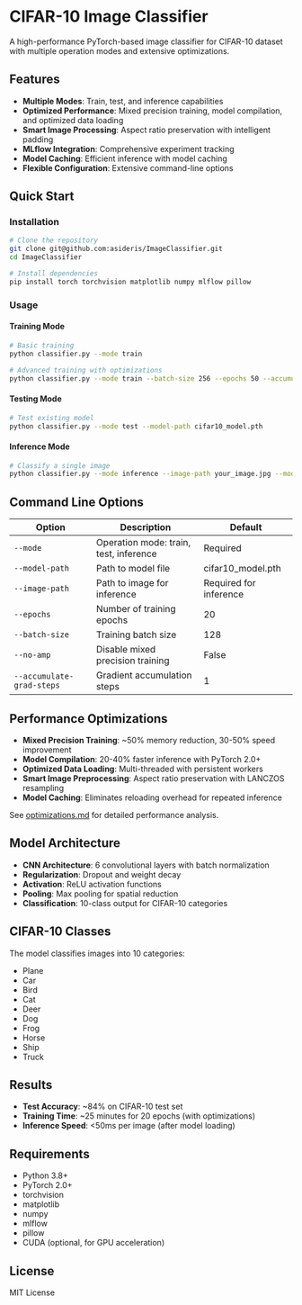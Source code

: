 # CIFAR-10 Image Classifier

A high-performance PyTorch-based image classifier for CIFAR-10 dataset with multiple operation modes and extensive optimizations.

## Features

- **Multiple Modes**: Train, test, and inference capabilities
- **Optimized Performance**: Mixed precision training, model compilation, and optimized data loading
- **Smart Image Processing**: Aspect ratio preservation with intelligent padding
- **MLflow Integration**: Comprehensive experiment tracking
- **Model Caching**: Efficient inference with model caching
- **Flexible Configuration**: Extensive command-line options

## Quick Start

### Installation

```bash
# Clone the repository
git clone git@github.com:asideris/ImageClassifier.git
cd ImageClassifier

# Install dependencies
pip install torch torchvision matplotlib numpy mlflow pillow
```

### Usage

#### Training Mode
```bash
# Basic training
python classifier.py --mode train

# Advanced training with optimizations
python classifier.py --mode train --batch-size 256 --epochs 50 --accumulate-grad-steps 2
```

#### Testing Mode
```bash
# Test existing model
python classifier.py --mode test --model-path cifar10_model.pth
```

#### Inference Mode
```bash
# Classify a single image
python classifier.py --mode inference --image-path your_image.jpg --model-path cifar10_model.pth
```

## Command Line Options

| Option | Description | Default |
|--------|-------------|---------|
| `--mode` | Operation mode: train, test, inference | Required |
| `--model-path` | Path to model file | cifar10_model.pth |
| `--image-path` | Path to image for inference | Required for inference |
| `--epochs` | Number of training epochs | 20 |
| `--batch-size` | Training batch size | 128 |
| `--no-amp` | Disable mixed precision training | False |
| `--accumulate-grad-steps` | Gradient accumulation steps | 1 |

## Performance Optimizations

- **Mixed Precision Training**: ~50% memory reduction, 30-50% speed improvement
- **Model Compilation**: 20-40% faster inference with PyTorch 2.0+
- **Optimized Data Loading**: Multi-threaded with persistent workers
- **Smart Image Preprocessing**: Aspect ratio preservation with LANCZOS resampling
- **Model Caching**: Eliminates reloading overhead for repeated inference

See [optimizations.md](optimizations.md) for detailed performance analysis.

## Model Architecture

- **CNN Architecture**: 6 convolutional layers with batch normalization
- **Regularization**: Dropout and weight decay
- **Activation**: ReLU activation functions
- **Pooling**: Max pooling for spatial reduction
- **Classification**: 10-class output for CIFAR-10 categories

## CIFAR-10 Classes

The model classifies images into 10 categories:
- Plane
- Car  
- Bird
- Cat
- Deer
- Dog
- Frog
- Horse
- Ship
- Truck

## Results

- **Test Accuracy**: ~84% on CIFAR-10 test set
- **Training Time**: ~25 minutes for 20 epochs (with optimizations)
- **Inference Speed**: <50ms per image (after model loading)

## Requirements

- Python 3.8+
- PyTorch 2.0+
- torchvision
- matplotlib
- numpy
- mlflow
- pillow
- CUDA (optional, for GPU acceleration)

## License

MIT License